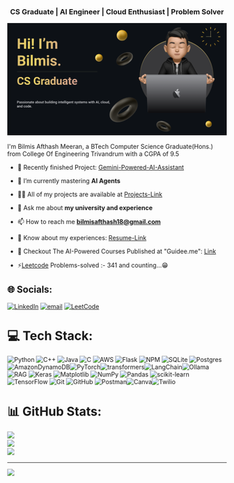 <h3 align="center">CS Graduate | AI Engineer | Cloud Enthusiast | Problem Solver</h3>

![Hi, I'm Bilmis](./image.png)

I'm Bilmis Afthash Meeran, a BTech Computer Science Graduate(Hons.) from College Of Engineering Trivandrum with a CGPA of 9.5

- 🔭 Recently finished Project: [Gemini-Powered-AI-Assistant](https://d27dsq3yzkj3os.cloudfront.net/)

- 🌱 I’m currently mastering **AI Agents**

- 👨‍💻 All of my projects are available at [Projects-Link](https://github.com/Bilmis?tab=repositories)

- 💬 Ask me about **my university and experience**

- 📫 How to reach me **bilmisafthash18@gmail.com**

- 📄 Know about my experiences: [Resume-Link](https://drive.google.com/file/d/1mDEus4X7VE5Ytybnr6MQ3C_MqLNNSrZW/view?usp=drive_link)
 
- 🔭 Checkout The AI-Powered Courses Published at "Guidee.me": [Link](https://guidee.me/user/Bilmis)

- ⚡[Leetcode](https://leetcode.com/progress/) Problems-solved :- 341 and counting...😁

<!--
<h3 align="left"></h3>
<p align="left">
<a href="https://linkedin.com/in/bilmis afthash" target="blank"><img align="center" src="https://raw.githubusercontent.com/rahuldkjain/github-profile-readme-generator/master/src/images/icons/Social/linked-in-alt.svg" alt="bilmis afthash" height="30" width="40" /></a>
<a href="https://www.leetcode.com/bilmis-afthash" target="blank"><img align="center" src="https://raw.githubusercontent.com/rahuldkjain/github-profile-readme-generator/master/src/images/icons/Social/leet-code.svg" alt="bilmis-afthash" height="30" width="40" /></a>
</p>
-->

## 🌐 Socials:
[![LinkedIn](https://img.shields.io/badge/LinkedIn-%230077B5.svg?logo=linkedin&logoColor=white)](https://linkedin.com/in/BilmisAfthash) [![email](https://img.shields.io/badge/Email-D14836?logo=gmail&logoColor=white)](mailto:bilmisafthash18@gmail.com) [![LeetCode](https://img.shields.io/badge/LeetCode-2C2C2C?style=flat&logo=leetcode&logoColor=FFA116)](https://leetcode.com/u/Bilmis-Afthash/)

# 💻 Tech Stack:
![Python](https://img.shields.io/badge/python-3670A0?style=for-the-badge&logo=python&logoColor=ffdd54) ![C++](https://img.shields.io/badge/c++-%2300599C.svg?style=for-the-badge&logo=c%2B%2B&logoColor=white) ![Java](https://img.shields.io/badge/java-%23ED8B00.svg?style=for-the-badge&logo=openjdk&logoColor=white) ![C](https://img.shields.io/badge/c-%2300599C.svg?style=for-the-badge&logo=c&logoColor=white) ![AWS](https://img.shields.io/badge/AWS-%23FF9900.svg?style=for-the-badge&logo=amazon-aws&logoColor=white) ![Flask](https://img.shields.io/badge/flask-%23000.svg?style=for-the-badge&logo=flask&logoColor=white) ![NPM](https://img.shields.io/badge/NPM-%23CB3837.svg?style=for-the-badge&logo=npm&logoColor=white) ![SQLite](https://img.shields.io/badge/sqlite-%2307405e.svg?style=for-the-badge&logo=sqlite&logoColor=white) ![Postgres](https://img.shields.io/badge/postgres-%23316192.svg?style=for-the-badge&logo=postgresql&logoColor=white) ![AmazonDynamoDB](https://img.shields.io/badge/Amazon%20DynamoDB-4053D6?style=for-the-badge&logo=Amazon%20DynamoDB&logoColor=white)![PyTorch](https://img.shields.io/badge/PyTorch-%23EE4C2C.svg?style=for-the-badge&logo=PyTorch&logoColor=white)![transformers](https://img.shields.io/badge/%20Transformers-FF6B00?style=for-the-badge&logo=huggingface&logoColor=white)![LangChain](https://img.shields.io/badge/LangChain-000000?style=for-the-badge&logo=data:image/svg+xml;base64,PHN2ZyB3aWR0aD0iMzIwIiBoZWlnaHQ9IjMyMCIgdmlld0JveD0iMCAwIDMyMCAzMjAiIHhtbG5zPSJodHRwOi8vd3d3LnczLm9yZy8yMDAwL3N2ZyI+PHJlY3Qgd2lkdGg9IjMyMCIgaGVpZ2h0PSIzMjAiIGZpbGw9ImJsYWNrIi8+PHRleHQgeD0iMTYiIHk9IjE2MCIgZmlsbD0id2hpdGUiIGZvbnQtc2l6ZT0iNDAiIGZvbnQtZmFtaWx5PSJBcmlhbCwgSGVsdmV0aWNhLCBzYW5zLXNlcmlmIj5MYW5nQ2hhaW48L3RleHQ+PC9zdmc+)![Ollama](https://img.shields.io/badge/Ollama-%23FFFFFF.svg?style=for-the-badge&logo=data:image/png;base64,...)
![RAG](https://img.shields.io/badge/RAG-%2300AFFF.svg?style=for-the-badge&logo=data:image/png;base64,...)
![Keras](https://img.shields.io/badge/Keras-%23D00000.svg?style=for-the-badge&logo=Keras&logoColor=white) ![Matplotlib](https://img.shields.io/badge/Matplotlib-%23ffffff.svg?style=for-the-badge&logo=Matplotlib&logoColor=black) ![NumPy](https://img.shields.io/badge/numpy-%23013243.svg?style=for-the-badge&logo=numpy&logoColor=white) ![Pandas](https://img.shields.io/badge/pandas-%23150458.svg?style=for-the-badge&logo=pandas&logoColor=white) ![scikit-learn](https://img.shields.io/badge/scikit--learn-%23F7931E.svg?style=for-the-badge&logo=scikit-learn&logoColor=white) ![TensorFlow](https://img.shields.io/badge/TensorFlow-%23FF6F00.svg?style=for-the-badge&logo=TensorFlow&logoColor=white) ![Git](https://img.shields.io/badge/git-%23F05033.svg?style=for-the-badge&logo=git&logoColor=white) ![GitHub](https://img.shields.io/badge/github-%23121011.svg?style=for-the-badge&logo=github&logoColor=white) ![Postman](https://img.shields.io/badge/Postman-FF6C37?style=for-the-badge&logo=postman&logoColor=white)![Canva](https://img.shields.io/badge/Canva-%2300C4CC.svg?style=for-the-badge&logo=Canva&logoColor=white)![Twilio](https://img.shields.io/badge/Twilio-F22F46?style=for-the-badge&logo=Twilio&logoColor=white)

# 📊 GitHub Stats:
![](https://github-readme-stats.vercel.app/api?username=Bilmis&theme=dark&hide_border=false&include_all_commits=false&count_private=false)<br/>
![](https://nirzak-streak-stats.vercel.app/?user=Bilmis&theme=dark&hide_border=false)<br/>
![](https://github-readme-stats.vercel.app/api/top-langs/?username=Bilmis&theme=dark&hide_border=false&include_all_commits=false&count_private=false&layout=compact)

---
[![](https://visitcount.itsvg.in/api?id=Bilmis&icon=0&color=0)](https://visitcount.itsvg.in)


<!-- Proudly created with GPRM ( https://gprm.itsvg.in ) -->
